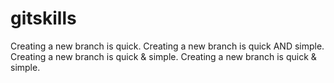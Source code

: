 # gitskills
Creating a new branch is quick.
Creating a new branch is quick AND simple.
Creating a new branch is quick & simple.
Creating a new branch is quick & simple.